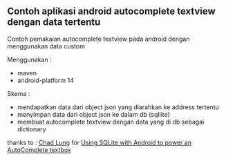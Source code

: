 Contoh aplikasi android autocomplete textview dengan data tertentu
---------------

Contoh pemakaian autocomplete textview pada android dengan menggunakan data custom

Menggunakan :
- maven
- android-platform 14

Skema : 
- mendapatkan data dari object json yang diarahkan ke address tertentu
- menyimpan data dari object json ke dalam db (sqllite)
- membuat autocomplete textview dengan data yang di db sebagai dictionary

thanks to :
[Chad Lung][1] for [Using SQLite with Android to power an AutoComplete textbox][2]

[1]: https://twitter.com/chadlung
[2]: http://www.giantflyingsaucer.com/blog/?p=1342